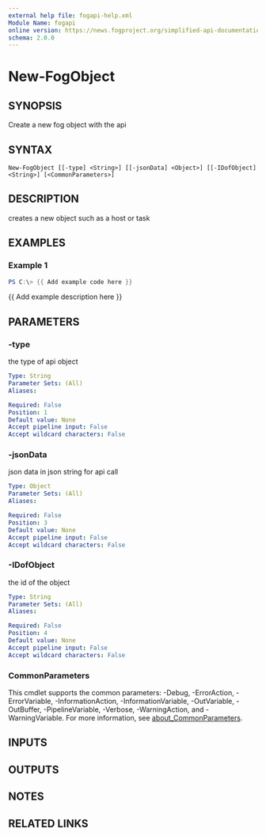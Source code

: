 ```yaml
---
external help file: fogapi-help.xml
Module Name: fogapi
online version: https://news.fogproject.org/simplified-api-documentation/
schema: 2.0.0
---
```


# New-FogObject

## SYNOPSIS
Create a new fog object with the api

## SYNTAX

```
New-FogObject [[-type] <String>] [[-jsonData] <Object>] [[-IDofObject] <String>] [<CommonParameters>]
```

## DESCRIPTION
creates a new object such as a host or task

## EXAMPLES

### Example 1
```powershell
PS C:\> {{ Add example code here }}
```

{{ Add example description here }}

## PARAMETERS

### -type
the type of api object

```yaml
Type: String
Parameter Sets: (All)
Aliases:

Required: False
Position: 1
Default value: None
Accept pipeline input: False
Accept wildcard characters: False
```

### -jsonData
json data in json string for api call

```yaml
Type: Object
Parameter Sets: (All)
Aliases:

Required: False
Position: 3
Default value: None
Accept pipeline input: False
Accept wildcard characters: False
```

### -IDofObject
the id of the object

```yaml
Type: String
Parameter Sets: (All)
Aliases:

Required: False
Position: 4
Default value: None
Accept pipeline input: False
Accept wildcard characters: False
```

### CommonParameters
This cmdlet supports the common parameters: -Debug, -ErrorAction, -ErrorVariable, -InformationAction, -InformationVariable, -OutVariable, -OutBuffer, -PipelineVariable, -Verbose, -WarningAction, and -WarningVariable. For more information, see [about_CommonParameters](http://go.microsoft.com/fwlink/?LinkID=113216).

## INPUTS

## OUTPUTS

## NOTES

## RELATED LINKS
